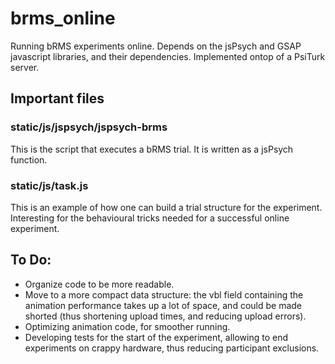 # brms_online
Running bRMS experiments online. Depends on the jsPsych and GSAP javascript libraries, and their dependencies. Implemented ontop of a PsiTurk server.

## Important files
### static/js/jspsych/jspsych-brms
This is the script that executes a bRMS trial. It is written as a jsPsych function.

### static/js/task.js
This is an example of how one can build a trial structure for the experiment. Interesting for the behavioural tricks needed for a successful online experiment.

## To Do:
* Organize code to be more readable.
* Move to a more compact data structure: the vbl field containing the animation performance takes up a lot of space, and could be made shorted (thus shortening upload times, and reducing upload errors).
* Optimizing animation code, for smoother running.
* Developing tests for the start of the experiment, allowing to end experiments on crappy hardware, thus reducing participant exclusions.
